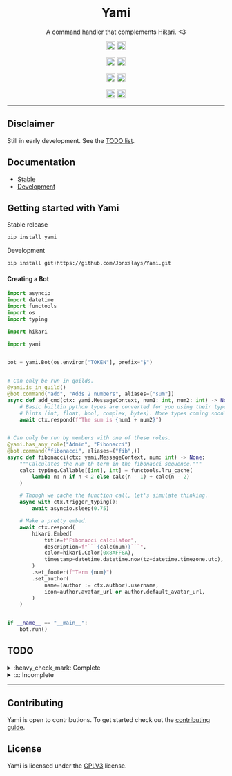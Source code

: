 <h1 align="center">Yami</h1>
<p align="center">A command handler that complements Hikari. <3</p>
<p align="center">
<a href="https://pepy.tech/project/yami"><img height="20" alt="Downloads" src="https://static.pepy.tech/personalized-badge/yami?period=total&units=international_system&left_color=grey&right_color=blue&left_text=Downloads"></a>
<a href="https://python.org"><img height="20" alt="Python versions" src="https://img.shields.io/pypi/pyversions/yami?label=Python&logo=python"></a>
</p>
<p align="center">
<a href="https://github.com/Jonxslays/Yami/blob/master/LICENSE"><img height="20" alt="License" src="https://img.shields.io/pypi/l/yami?label=License"></a>
<a href="https://pypi.org/project/yami"><img height="20" alt="Stable version" src="https://img.shields.io/pypi/v/yami?label=Stable&logo=pypi"></a>
</p>
<p align="center">
<a href="https://github.com/Jonxslays/Yami"><img height="20" alt="Last Commit" src="https://img.shields.io/maintenance/yes/2022?label=Maintained"></a>
<a href="https://github.com/Jonxslays/Yami"><img height="20" alt="Last Commit" src="https://img.shields.io/github/last-commit/jonxslays/yami?label=Last%20Commit&logo=git"></a>

<p align="center">
<a href="https://github.com/Jonxslays/Yami/actions/workflows/ci.yml"><img height="20" alt="Last Commit" src="https://img.shields.io/github/workflow/status/Jonxslays/Yami/CI?label=Build&logo=github"></a>
<a href="https://codeclimate.com/github/Jonxslays/Yami"><img height="20" alt="Last Commit" src="https://img.shields.io/codeclimate/coverage/Jonxslays/Yami?label=Coverage&logo=Code%20Climate"></a>
</p>

---

## Disclaimer

Still in early development. See the [TODO list](#TODO).

## Documentation

- [Stable](https://jonxslays.github.io/Yami)
- [Development](https://jonxslays.github.io/Yami/master)

## Getting started with Yami

Stable release

```bash
pip install yami
```

Development

```bash
pip install git+https://github.com/Jonxslays/Yami.git
```

#### Creating a Bot

```py
import asyncio
import datetime
import functools
import os
import typing

import hikari

import yami


bot = yami.Bot(os.environ["TOKEN"], prefix="$")


# Can only be run in guilds.
@yami.is_in_guild()
@bot.command("add", "Adds 2 numbers", aliases=["sum"])
async def add_cmd(ctx: yami.MessageContext, num1: int, num2: int) -> None:
    # Basic builtin python types are converted for you using their type
    # hints (int, float, bool, complex, bytes). More types coming soon™.
    await ctx.respond(f"The sum is {num1 + num2}")


# Can only be run by members with one of these roles.
@yami.has_any_role("Admin", "Fibonacci")
@bot.command("fibonacci", aliases=("fib",))
async def fibonacci(ctx: yami.MessageContext, num: int) -> None:
    """Calculates the num'th term in the fibonacci sequence."""
    calc: typing.Callable[[int], int] = functools.lru_cache(
        lambda n: n if n < 2 else calc(n - 1) + calc(n - 2)
    )

    # Though we cache the function call, let's simulate thinking.
    async with ctx.trigger_typing():
        await asyncio.sleep(0.75)

    # Make a pretty embed.
    await ctx.respond(
        hikari.Embed(
            title=f"Fibonacci calculator",
            description=f"```{calc(num)}```",
            color=hikari.Color(0x8AFF8A),
            timestamp=datetime.datetime.now(tz=datetime.timezone.utc),
        )
        .set_footer(f"Term {num}")
        .set_author(
            name=(author := ctx.author).username,
            icon=author.avatar_url or author.default_avatar_url,
        )
    )


if __name__ == "__main__":
    bot.run()
```

## TODO

<div class="todolist" after=>
<div class="todocolumn">

<details>
<summary> :heavy_check_mark: Complete</summary>

- [x] CI
- [x] Testing (WIP)
- [x] Fully typed
- [x] Bot
- [x] Message Commands
- [x] Message Subcommands
- [x] Message Context
- [x] Modules
- [x] Exceptions (WIP)
- [x] Checks (WIP)
- [x] Basic arg parsing (builtin types)
- [x] Docs

</details>
</div>

<div class="todocolumn">

<details>
<summary> :x: Incomplete</summary>

- [ ] Events
- [ ] Hooks?
- [ ] Slash Commands
- [ ] Slash Context
- [ ] Converters (WIP)
- [ ] Utils (WIP)
- [ ] Full blown arg parsing (hikari types)
- [ ] QOL methods (WIP)
- [ ] Logging (WIP)

</details>
</div>
</div>

---

## Contributing

Yami is open to contributions. To get started check out the
[contributing guide](https://github.com/Jonxslays/Yami/blob/master/CONTRIBUTING.md).

## License

Yami is licensed under the [GPLV3](https://github.com/Jonxslays/Yami/blob/master/LICENSE) license.
